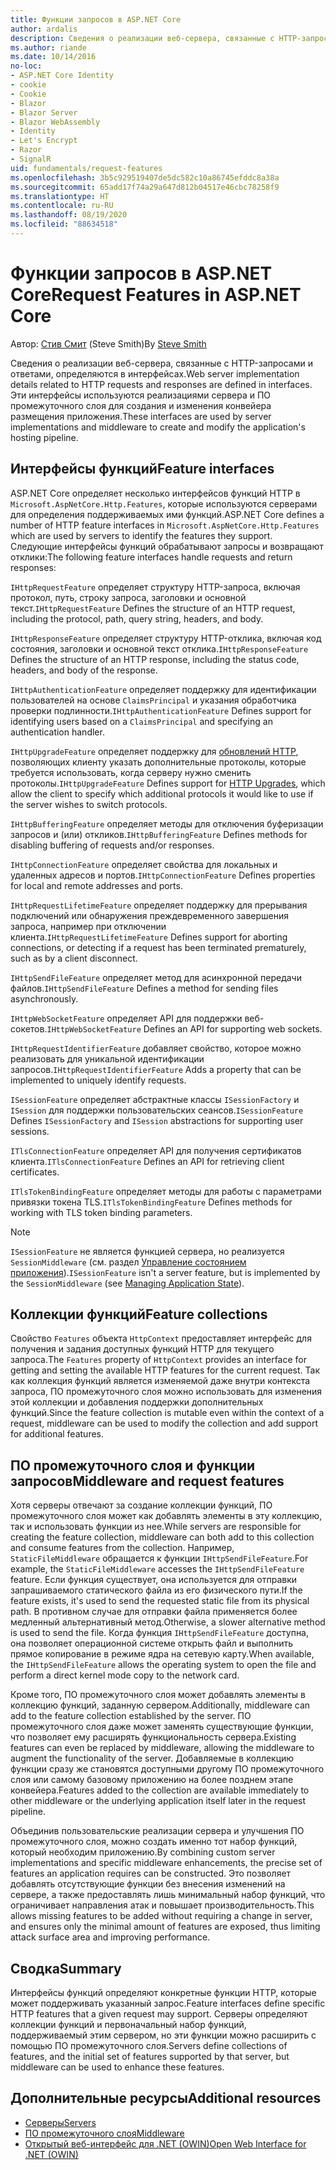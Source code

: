 ```yaml
---
title: Функции запросов в ASP.NET Core
author: ardalis
description: Сведения о реализации веб-сервера, связанные с HTTP-запросами и откликами, определяемые в интерфейсах для ASP.NET Core.
ms.author: riande
ms.date: 10/14/2016
no-loc:
- ASP.NET Core Identity
- cookie
- Cookie
- Blazor
- Blazor Server
- Blazor WebAssembly
- Identity
- Let's Encrypt
- Razor
- SignalR
uid: fundamentals/request-features
ms.openlocfilehash: 3b5c929519407de5dc582c10a86745efddc8a38a
ms.sourcegitcommit: 65add17f74a29a647d812b04517e46cbc78258f9
ms.translationtype: HT
ms.contentlocale: ru-RU
ms.lasthandoff: 08/19/2020
ms.locfileid: "88634518"
---
```

# <a name="request-features-in-aspnet-core"></a><span data-ttu-id="f9d7c-103">Функции запросов в ASP.NET Core</span><span class="sxs-lookup"><span data-stu-id="f9d7c-103">Request Features in ASP.NET Core</span></span>

<span data-ttu-id="f9d7c-104">Автор: [Стив Смит](https://ardalis.com/) (Steve Smith)</span><span class="sxs-lookup"><span data-stu-id="f9d7c-104">By [Steve Smith](https://ardalis.com/)</span></span>

<span data-ttu-id="f9d7c-105">Сведения о реализации веб-сервера, связанные с HTTP-запросами и ответами, определяются в интерфейсах.</span><span class="sxs-lookup"><span data-stu-id="f9d7c-105">Web server implementation details related to HTTP requests and responses are defined in interfaces.</span></span> <span data-ttu-id="f9d7c-106">Эти интерфейсы используются реализациями сервера и ПО промежуточного слоя для создания и изменения конвейера размещения приложения.</span><span class="sxs-lookup"><span data-stu-id="f9d7c-106">These interfaces are used by server implementations and middleware to create and modify the application's hosting pipeline.</span></span>

## <a name="feature-interfaces"></a><span data-ttu-id="f9d7c-107">Интерфейсы функций</span><span class="sxs-lookup"><span data-stu-id="f9d7c-107">Feature interfaces</span></span>

<span data-ttu-id="f9d7c-108">ASP.NET Core определяет несколько интерфейсов функций HTTP в `Microsoft.AspNetCore.Http.Features`, которые используются серверами для определения поддерживаемых ими функций.</span><span class="sxs-lookup"><span data-stu-id="f9d7c-108">ASP.NET Core defines a number of HTTP feature interfaces in `Microsoft.AspNetCore.Http.Features` which are used by servers to identify the features they support.</span></span> <span data-ttu-id="f9d7c-109">Следующие интерфейсы функций обрабатывают запросы и возвращают отклики:</span><span class="sxs-lookup"><span data-stu-id="f9d7c-109">The following feature interfaces handle requests and return responses:</span></span>

<span data-ttu-id="f9d7c-110">`IHttpRequestFeature` определяет структуру HTTP-запроса, включая протокол, путь, строку запроса, заголовки и основной текст.</span><span class="sxs-lookup"><span data-stu-id="f9d7c-110">`IHttpRequestFeature` Defines the structure of an HTTP request, including the protocol, path, query string, headers, and body.</span></span>

<span data-ttu-id="f9d7c-111">`IHttpResponseFeature` определяет структуру HTTP-отклика, включая код состояния, заголовки и основной текст отклика.</span><span class="sxs-lookup"><span data-stu-id="f9d7c-111">`IHttpResponseFeature` Defines the structure of an HTTP response, including the status code, headers, and body of the response.</span></span>

<span data-ttu-id="f9d7c-112">`IHttpAuthenticationFeature` определяет поддержку для идентификации пользователей на основе `ClaimsPrincipal` и указания обработчика проверки подлинности.</span><span class="sxs-lookup"><span data-stu-id="f9d7c-112">`IHttpAuthenticationFeature` Defines support for identifying users based on a `ClaimsPrincipal` and specifying an authentication handler.</span></span>

<span data-ttu-id="f9d7c-113">`IHttpUpgradeFeature` определяет поддержку для [обновлений HTTP](https://tools.ietf.org/html/rfc2616.html#section-14.42), позволяющих клиенту указать дополнительные протоколы, которые требуется использовать, когда серверу нужно сменить протоколы.</span><span class="sxs-lookup"><span data-stu-id="f9d7c-113">`IHttpUpgradeFeature` Defines support for [HTTP Upgrades](https://tools.ietf.org/html/rfc2616.html#section-14.42), which allow the client to specify which additional protocols it would like to use if the server wishes to switch protocols.</span></span>

<span data-ttu-id="f9d7c-114">`IHttpBufferingFeature` определяет методы для отключения буферизации запросов и (или) откликов.</span><span class="sxs-lookup"><span data-stu-id="f9d7c-114">`IHttpBufferingFeature` Defines methods for disabling buffering of requests and/or responses.</span></span>

<span data-ttu-id="f9d7c-115">`IHttpConnectionFeature` определяет свойства для локальных и удаленных адресов и портов.</span><span class="sxs-lookup"><span data-stu-id="f9d7c-115">`IHttpConnectionFeature` Defines properties for local and remote addresses and ports.</span></span>

<span data-ttu-id="f9d7c-116">`IHttpRequestLifetimeFeature` определяет поддержку для прерывания подключений или обнаружения преждевременного завершения запроса, например при отключении клиента.</span><span class="sxs-lookup"><span data-stu-id="f9d7c-116">`IHttpRequestLifetimeFeature` Defines support for aborting connections, or detecting if a request has been terminated prematurely, such as by a client disconnect.</span></span>

<span data-ttu-id="f9d7c-117">`IHttpSendFileFeature` определяет метод для асинхронной передачи файлов.</span><span class="sxs-lookup"><span data-stu-id="f9d7c-117">`IHttpSendFileFeature` Defines a method for sending files asynchronously.</span></span>

<span data-ttu-id="f9d7c-118">`IHttpWebSocketFeature` определяет API для поддержки веб-сокетов.</span><span class="sxs-lookup"><span data-stu-id="f9d7c-118">`IHttpWebSocketFeature` Defines an API for supporting web sockets.</span></span>

<span data-ttu-id="f9d7c-119">`IHttpRequestIdentifierFeature` добавляет свойство, которое можно реализовать для уникальной идентификации запросов.</span><span class="sxs-lookup"><span data-stu-id="f9d7c-119">`IHttpRequestIdentifierFeature` Adds a property that can be implemented to uniquely identify requests.</span></span>

<span data-ttu-id="f9d7c-120">`ISessionFeature` определяет абстрактные классы `ISessionFactory` и `ISession` для поддержки пользовательских сеансов.</span><span class="sxs-lookup"><span data-stu-id="f9d7c-120">`ISessionFeature` Defines `ISessionFactory` and `ISession` abstractions for supporting user sessions.</span></span>

<span data-ttu-id="f9d7c-121">`ITlsConnectionFeature` определяет API для получения сертификатов клиента.</span><span class="sxs-lookup"><span data-stu-id="f9d7c-121">`ITlsConnectionFeature` Defines an API for retrieving client certificates.</span></span>

<span data-ttu-id="f9d7c-122">`ITlsTokenBindingFeature` определяет методы для работы с параметрами привязки токена TLS.</span><span class="sxs-lookup"><span data-stu-id="f9d7c-122">`ITlsTokenBindingFeature` Defines methods for working with TLS token binding parameters.</span></span>

> [!NOTE]
> <span data-ttu-id="f9d7c-123">`ISessionFeature` не является функцией сервера, но реализуется `SessionMiddleware` (см. раздел [Управление состоянием приложения](app-state.md)).</span><span class="sxs-lookup"><span data-stu-id="f9d7c-123">`ISessionFeature` isn't a server feature, but is implemented by the `SessionMiddleware` (see [Managing Application State](app-state.md)).</span></span>

## <a name="feature-collections"></a><span data-ttu-id="f9d7c-124">Коллекции функций</span><span class="sxs-lookup"><span data-stu-id="f9d7c-124">Feature collections</span></span>

<span data-ttu-id="f9d7c-125">Свойство `Features` объекта `HttpContext` предоставляет интерфейс для получения и задания доступных функций HTTP для текущего запроса.</span><span class="sxs-lookup"><span data-stu-id="f9d7c-125">The `Features` property of `HttpContext` provides an interface for getting and setting the available HTTP features for the current request.</span></span> <span data-ttu-id="f9d7c-126">Так как коллекция функций является изменяемой даже внутри контекста запроса, ПО промежуточного слоя можно использовать для изменения этой коллекции и добавления поддержки дополнительных функций.</span><span class="sxs-lookup"><span data-stu-id="f9d7c-126">Since the feature collection is mutable even within the context of a request, middleware can be used to modify the collection and add support for additional features.</span></span>

## <a name="middleware-and-request-features"></a><span data-ttu-id="f9d7c-127">ПО промежуточного слоя и функции запросов</span><span class="sxs-lookup"><span data-stu-id="f9d7c-127">Middleware and request features</span></span>

<span data-ttu-id="f9d7c-128">Хотя серверы отвечают за создание коллекции функций, ПО промежуточного слоя может как добавлять элементы в эту коллекцию, так и использовать функции из нее.</span><span class="sxs-lookup"><span data-stu-id="f9d7c-128">While servers are responsible for creating the feature collection, middleware can both add to this collection and consume features from the collection.</span></span> <span data-ttu-id="f9d7c-129">Например, `StaticFileMiddleware` обращается к функции `IHttpSendFileFeature`.</span><span class="sxs-lookup"><span data-stu-id="f9d7c-129">For example, the `StaticFileMiddleware` accesses the `IHttpSendFileFeature` feature.</span></span> <span data-ttu-id="f9d7c-130">Если функция существует, она используется для отправки запрашиваемого статического файла из его физического пути.</span><span class="sxs-lookup"><span data-stu-id="f9d7c-130">If the feature exists, it's used to send the requested static file from its physical path.</span></span> <span data-ttu-id="f9d7c-131">В противном случае для отправки файла применяется более медленный альтернативный метод.</span><span class="sxs-lookup"><span data-stu-id="f9d7c-131">Otherwise, a slower alternative method is used to send the file.</span></span> <span data-ttu-id="f9d7c-132">Когда функция `IHttpSendFileFeature` доступна, она позволяет операционной системе открыть файл и выполнить прямое копирование в режиме ядра на сетевую карту.</span><span class="sxs-lookup"><span data-stu-id="f9d7c-132">When available, the `IHttpSendFileFeature` allows the operating system to open the file and perform a direct kernel mode copy to the network card.</span></span>

<span data-ttu-id="f9d7c-133">Кроме того, ПО промежуточного слоя может добавлять элементы в коллекцию функций, заданную сервером.</span><span class="sxs-lookup"><span data-stu-id="f9d7c-133">Additionally, middleware can add to the feature collection established by the server.</span></span> <span data-ttu-id="f9d7c-134">ПО промежуточного слоя даже может заменять существующие функции, что позволяет ему расширять функциональность сервера.</span><span class="sxs-lookup"><span data-stu-id="f9d7c-134">Existing features can even be replaced by middleware, allowing the middleware to augment the functionality of the server.</span></span> <span data-ttu-id="f9d7c-135">Добавляемые в коллекцию функции сразу же становятся доступными другому ПО промежуточного слоя или самому базовому приложению на более позднем этапе конвейера.</span><span class="sxs-lookup"><span data-stu-id="f9d7c-135">Features added to the collection are available immediately to other middleware or the underlying application itself later in the request pipeline.</span></span>

<span data-ttu-id="f9d7c-136">Объединив пользовательские реализации сервера и улучшения ПО промежуточного слоя, можно создать именно тот набор функций, который необходим приложению.</span><span class="sxs-lookup"><span data-stu-id="f9d7c-136">By combining custom server implementations and specific middleware enhancements, the precise set of features an application requires can be constructed.</span></span> <span data-ttu-id="f9d7c-137">Это позволяет добавлять отсутствующие функции без внесения изменений на сервере, а также предоставлять лишь минимальный набор функций, что ограничивает направления атак и повышает производительность.</span><span class="sxs-lookup"><span data-stu-id="f9d7c-137">This allows missing features to be added without requiring a change in server, and ensures only the minimal amount of features are exposed, thus limiting attack surface area and improving performance.</span></span>

## <a name="summary"></a><span data-ttu-id="f9d7c-138">Сводка</span><span class="sxs-lookup"><span data-stu-id="f9d7c-138">Summary</span></span>

<span data-ttu-id="f9d7c-139">Интерфейсы функций определяют конкретные функции HTTP, которые может поддерживать указанный запрос.</span><span class="sxs-lookup"><span data-stu-id="f9d7c-139">Feature interfaces define specific HTTP features that a given request may support.</span></span> <span data-ttu-id="f9d7c-140">Серверы определяют коллекции функций и первоначальный набор функций, поддерживаемый этим сервером, но эти функции можно расширить с помощью ПО промежуточного слоя.</span><span class="sxs-lookup"><span data-stu-id="f9d7c-140">Servers define collections of features, and the initial set of features supported by that server, but middleware can be used to enhance these features.</span></span>

## <a name="additional-resources"></a><span data-ttu-id="f9d7c-141">Дополнительные ресурсы</span><span class="sxs-lookup"><span data-stu-id="f9d7c-141">Additional resources</span></span>

* [<span data-ttu-id="f9d7c-142">Серверы</span><span class="sxs-lookup"><span data-stu-id="f9d7c-142">Servers</span></span>](xref:fundamentals/servers/index)
* [<span data-ttu-id="f9d7c-143">ПО промежуточного слоя</span><span class="sxs-lookup"><span data-stu-id="f9d7c-143">Middleware</span></span>](xref:fundamentals/middleware/index)
* [<span data-ttu-id="f9d7c-144">Открытый веб-интерфейс для .NET (OWIN)</span><span class="sxs-lookup"><span data-stu-id="f9d7c-144">Open Web Interface for .NET (OWIN)</span></span>](xref:fundamentals/owin)
